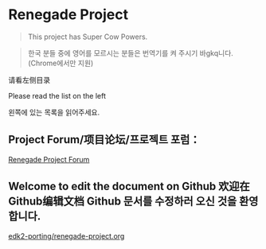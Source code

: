 # Renegade Project

> This project has Super Cow Powers.

> 한국 분들 중에 영어를 모르시는 분들은 번역기를 켜 주시기 바gkq니다. (Chrome에서만 지원)

请看左侧目录

Please read the list on the left

왼쪽에 있는 목록을 읽어주세요.

## Project Forum/项目论坛/프로젝트 포럼：

[Renegade Project Forum](https://forum.renegade-project.org/)

## Welcome to edit the document on Github 欢迎在Github编辑文档 Github 문서를 수정하러 오신 것을 환영합니다.

[edk2-porting/renegade-project.org](https://github.com/edk2-porting/renegade-project.org/)
